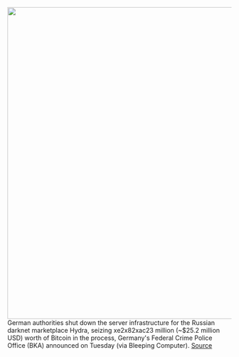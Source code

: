 <img src='https://cdn.vox-cdn.com/thumbor/B-O7w5CHsmYbKWZFHYokhuPsTdI=/0x0:2040x1360/1200x800/filters:focal(857x517:1183x843)/cdn.vox-cdn.com/uploads/chorus_image/image/70713731/acastro_170621_1777_0001_fin.5.jpg' width='700px' /><br/>
German authorities shut down the server infrastructure for the Russian darknet marketplace Hydra, seizing xe2x82xac23 million (~$25.2 million USD) worth of Bitcoin in the process, Germany's Federal Crime Police Office (BKA) announced on Tuesday (via Bleeping Computer).
<a href='https://www.theverge.com/2022/4/5/23011377/germany-servers-russian-darknet-site-hydra-bitcoin'> Source <a/>